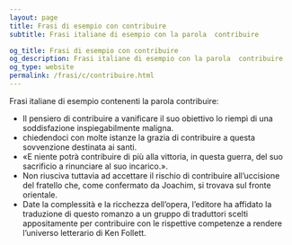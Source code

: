 ```yaml
---
layout: page
title: Frasi di esempio con contribuire 
subtitle: Frasi italiane di esempio con la parola  contribuire

og_title: Frasi di esempio con contribuire 
og_description: Frasi italiane di esempio con la parola  contribuire
og_type: website
permalink: /frasi/c/contribuire.html
---
```


Frasi italiane di esempio contenenti la parola contribuire:


- Il pensiero di contribuire a vanificare il suo obiettivo lo riempì di una soddisfazione inspiegabilmente maligna.
- chiedendoci con molte istanze la grazia di contribuire a questa sovvenzione destinata ai santi.
- «E niente potrà contribuire di più alla vittoria, in questa guerra, del suo sacrificio a rinunciare al suo incarico.».
- Non riusciva tuttavia ad accettare il rischio di contribuire all’uccisione del fratello che, come confermato da Joachim, si trovava sul fronte orientale.
- Date la complessità e la ricchezza dell’opera, l’editore ha affidato la traduzione di questo romanzo a un gruppo di traduttori scelti appositamente per contribuire con le rispettive competenze a rendere l’universo letterario di Ken Follett.
